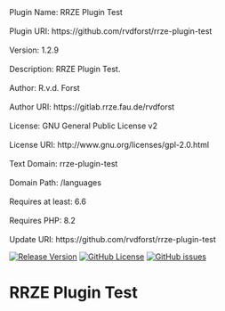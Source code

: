<!-- BEGIN PLUGIN DATA -->Plugin Name:        RRZE Plugin Test<br><br>Plugin URI:         https://github.com/rvdforst/rrze-plugin-test<br><br>Version:            1.2.9<br><br>Description:        RRZE Plugin Test.<br><br>Author:             R.v.d. Forst<br><br>Author URI:         https://gitlab.rrze.fau.de/rvdforst<br><br>License:            GNU General Public License v2<br><br>License URI:        http://www.gnu.org/licenses/gpl-2.0.html<br><br>Text Domain:        rrze-plugin-test<br><br>Domain Path:        /languages<br><br>Requires at least:  6.6<br><br>Requires PHP:       8.2<br><br>Update URI:         https://github.com/rvdforst/rrze-plugin-test<br>
<!-- END PLUGIN DATA -->

[![Release Version](https://img.shields.io/github/v/release/rvdforst/rrze-plugin-test?label=Release+Version)](https://github.com/rvdforst/rrze-plugin-test/releases/)
[![GitHub License](https://img.shields.io/github/license/rvdforst/rrze-plugin-test)](https://github.com/rvdforst/rrze-plugin-test)
[![GitHub issues](https://img.shields.io/github/issues/rvdforst/rrze-plugin-test)](https://github.com/rvdforst/rrze-plugin-test/issues)


# RRZE Plugin Test
